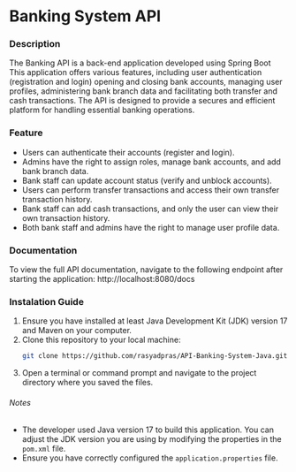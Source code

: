 # Banking System API

### Description

The Banking API is a back-end application developed using Spring Boot
This application offers various features, including user authentication (registration and login)
opening and closing bank accounts, managing user profiles, administering bank branch data
and facilitating both transfer and cash transactions. The API is designed to provide a secures
and efficient platform for handling essential banking operations.

### Feature

- Users can authenticate their accounts (register and login).
- Admins have the right to assign roles, manage bank accounts, and add bank branch data.
- Bank staff can update account status (verify and unblock accounts).
- Users can perform transfer transactions and access their own transfer transaction history.
- Bank staff can add cash transactions, and only the user can view their own transaction history.
- Both bank staff and admins have the right to manage user profile data.

### Documentation

To view the full API documentation, navigate to the following endpoint after starting the 
application: http://localhost:8080/docs


### Instalation Guide

1. Ensure you have installed at least Java Development Kit (JDK) version 17 and Maven on your computer.
2. Clone this repository to your local machine:
    ``` bash
    git clone https://github.com/rasyadpras/API-Banking-System-Java.git
    ```
3. Open a terminal or command prompt and navigate to the project directory where you saved the files.

###### Notes

- The developer used Java version 17 to build this application.
  You can adjust the JDK version you are using by modifying the properties in the `pom.xml` file.
- Ensure you have correctly configured the `application.properties` file.
